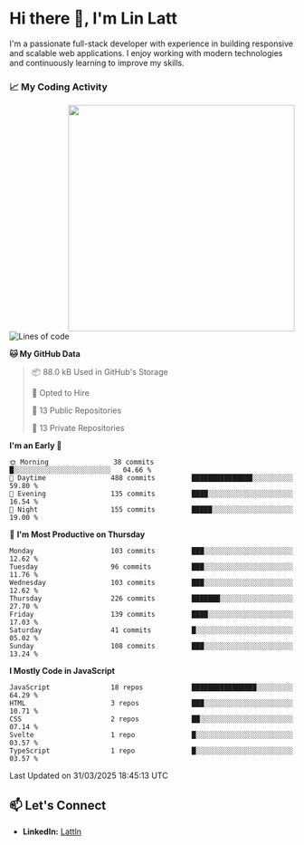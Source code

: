 # Hi there 👋, I'm Lin Latt

I'm a passionate full-stack developer with experience in building responsive and scalable web applications. I enjoy working with modern technologies and continuously learning to improve my skills.

### 📈 My Coding Activity 
<img src="https://github.com/user-attachments/assets/6cec4854-3eec-4600-9120-9be1d3cb2bfe"  width="400px" align="right">

<!--START_SECTION:waka-->
![Lines of code](https://img.shields.io/badge/From%20Hello%20World%20I%27ve%20Written-391.7%20thousand%20lines%20of%20code-blue)

**🐱 My GitHub Data** 

> 📦 88.0 kB Used in GitHub's Storage 
 > 
> 💼 Opted to Hire
 > 
> 📜 13 Public Repositories 
 > 
> 🔑 13 Private Repositories 
 > 
**I'm an Early 🐤** 

```text
🌞 Morning                38 commits          █░░░░░░░░░░░░░░░░░░░░░░░░   04.66 % 
🌆 Daytime                488 commits         ███████████████░░░░░░░░░░   59.80 % 
🌃 Evening                135 commits         ████░░░░░░░░░░░░░░░░░░░░░   16.54 % 
🌙 Night                  155 commits         █████░░░░░░░░░░░░░░░░░░░░   19.00 % 
```
📅 **I'm Most Productive on Thursday** 

```text
Monday                   103 commits         ███░░░░░░░░░░░░░░░░░░░░░░   12.62 % 
Tuesday                  96 commits          ███░░░░░░░░░░░░░░░░░░░░░░   11.76 % 
Wednesday                103 commits         ███░░░░░░░░░░░░░░░░░░░░░░   12.62 % 
Thursday                 226 commits         ███████░░░░░░░░░░░░░░░░░░   27.70 % 
Friday                   139 commits         ████░░░░░░░░░░░░░░░░░░░░░   17.03 % 
Saturday                 41 commits          █░░░░░░░░░░░░░░░░░░░░░░░░   05.02 % 
Sunday                   108 commits         ███░░░░░░░░░░░░░░░░░░░░░░   13.24 % 
```


**I Mostly Code in JavaScript** 

```text
JavaScript               18 repos            ████████████████░░░░░░░░░   64.29 % 
HTML                     3 repos             ███░░░░░░░░░░░░░░░░░░░░░░   10.71 % 
CSS                      2 repos             ██░░░░░░░░░░░░░░░░░░░░░░░   07.14 % 
Svelte                   1 repo              █░░░░░░░░░░░░░░░░░░░░░░░░   03.57 % 
TypeScript               1 repo              █░░░░░░░░░░░░░░░░░░░░░░░░   03.57 % 
```




 Last Updated on 31/03/2025 18:45:13 UTC
<!--END_SECTION:waka-->

## 📫 Let's Connect

- **LinkedIn:** [Lattln](https://linkedin.com/in/lin-latt)
<!-- - **Portfolio:** [Your Portfolio](https://yourportfolio.com) -->
